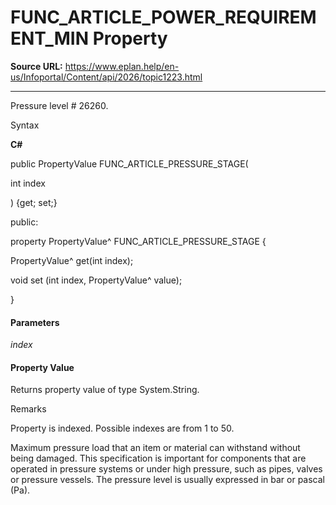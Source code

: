 # FUNC_ARTICLE_POWER_REQUIREMENT_MIN Property

**Source URL:** https://www.eplan.help/en-us/Infoportal/Content/api/2026/topic1223.html

---

Pressure level # 26260.

Syntax

**C#**



public PropertyValue FUNC_ARTICLE_PRESSURE_STAGE( 

   int index

) {get; set;}

public:

property PropertyValue^ FUNC_ARTICLE_PRESSURE_STAGE {

   PropertyValue^ get(int index);

   void set (int index, PropertyValue^ value);

}


#### Parameters

*index*

#### Property Value

Returns property value of type System.String.

Remarks

Property is indexed. Possible indexes are from 1 to 50.

Maximum pressure load that an item or material can withstand without being damaged. This specification is important for components that are operated in pressure systems or under high pressure, such as pipes, valves or pressure vessels. The pressure level is usually expressed in bar or pascal (Pa).
